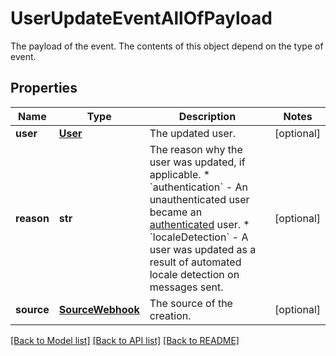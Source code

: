 # UserUpdateEventAllOfPayload

The payload of the event. The contents of this object depend on the type of event.
## Properties
Name | Type | Description | Notes
------------ | ------------- | ------------- | -------------
**user** | [**User**](User.md) | The updated user. | [optional] 
**reason** | **str** | The reason why the user was updated, if applicable. * &#x60;authentication&#x60; - An unauthenticated user became an [authenticated](https://developer.zendesk.com/documentation/conversations/messaging-platform/users/intro-to-users/) user. * &#x60;localeDetection&#x60; - A user was updated as a result of automated locale detection on messages sent.  | [optional] 
**source** | [**SourceWebhook**](SourceWebhook.md) | The source of the creation. | [optional] 

[[Back to Model list]](../README.md#documentation-for-models) [[Back to API list]](../README.md#documentation-for-api-endpoints) [[Back to README]](../README.md)



